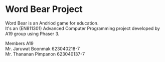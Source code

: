 # Word Bear Project
Word Bear is an Andriod game for education.<br>
It's an (EN811301) Advanced Computer Programming project developed by A19 group using Phaser 3.<br>

Members A19<br>
Mr. Jaruwat Boonmak 623040218-7 <br>
Mr. Thananan Pimpanon 623040137-7

